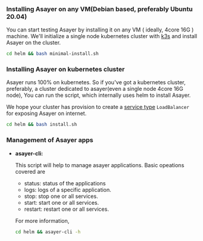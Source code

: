 ###  Installing Asayer on any VM(Debian based, preferably Ubuntu 20.04)

You can start testing Asayer by installing it on any VM ( ideally, 4core 16G ) machine.
We'll initialize a single node kubernetes cluster with [k3s](https://k3s.io) and install Asayer on the cluster.

```bash
cd helm && bash minimal-install.sh
```

###  Installing Asayer on kubernetes cluster

Asayer runs 100% on kubernetes. So if you've got a kubernetes cluster, preferably, a cluster dedicated to asayer(even a single node 4core 16G node),
You can run the script, which internally uses helm to install Asayer.

We hope your cluster has provision to create a [service type](https://kubernetes.io/docs/concepts/services-networking/service/#loadbalancer) `LoadBalancer` for exposing Asayer on internet.

```bash
cd helm && bash install.sh
```

### Management of Asayer apps

- **asayer-cli:**

  This script will help to manage asayer applications. Basic opeations covered are
  - status: status of the applications
  - logs: logs of a specific application.
  - stop: stop one or all services.
  - start: start one or all services.
  - restart: restart one or all services.
  
  For more information,
  ```bash
  cd helm && asayer-cli -h
  ```
